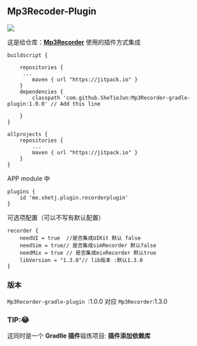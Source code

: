 ## Mp3Recoder-Plugin

[![](https://jitpack.io/v/SheTieJun/Mp3Recorder-gradle-plugin.svg)](https://jitpack.io/#SheTieJun/Mp3Recorder-gradle-plugin)

这是给仓库：**[Mp3Recorder](https://github.com/SheTieJun/Mp3Recorder)** 使用的插件方式集成

```
buildscript {
   
    repositories {
     ...
        maven { url "https://jitpack.io" }
    }
    dependencies {
        classpath 'com.github.SheTieJun:Mp3Recorder-gradle-plugin:1.0.0' // Add this line
        
    }
}

allprojects {
    repositories {
        ...
        maven { url "https://jitpack.io" }
    }
}
```

APP module 中

```
plugins {
    id 'me.shetj.plugin.recorderplugin'
}

```

可选项配置（可以不写有默认配置）

```
recorder {
    needUI = true  //是否集成UIKit 默认 false
    needSim = true// 是否集成simRecorder 默认false
    needMix = true // 是否集成mixRecorder 默认true
    libVersion = "1.3.0"// lib版本 :默认1.3.0
}
```

### 版本

`Mp3Recorder-gradle-plugin `:1.0.0 对应  `Mp3Recorder`:1.3.0 



### TIP:😂

这同时是一个 **Gradlle 插件**锻炼项目: **插件添加依赖库**